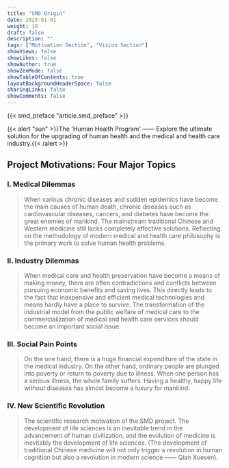 ```yaml
---
title: "SMD Origin"
date: 2025-01-01
weight: 10
draft: false
description: ""
tags: ["Motivation Section", "Vision Section"]
showViews: false
showLikes: false
showAuthor: true
showZenMode: false
showTableOfContents: true
layoutBackgroundHeaderSpace: false
sharingLinks: false
showComments: false
---
```



{{< smd_preface "article.smd_preface" >}}

{{< alert "sun" >}}The 'Human Health Program' —— Explore the ultimate solution for the upgrading of human health and the medical and health care industry.{{< /alert >}}

## Project Motivations: Four Major Topics

### I. Medical Dilemmas

> When various chronic diseases and sudden epidemics have become the main causes of human death, chronic diseases such as cardiovascular diseases, cancers, and diabetes have become the great enemies of mankind. The mainstream traditional Chinese and Western medicine still lacks completely effective solutions. Reflecting on the methodology of modern medical and health care philosophy is the primary work to solve human health problems.

### II. Industry Dilemmas
> When medical care and health preservation have become a means of making money, there are often contradictions and conflicts between pursuing economic benefits and saving lives. This directly leads to the fact that inexpensive and efficient medical technologies and means hardly have a place to survive. The transformation of the industrial model from the public welfare of medical care to the commercialization of medical and health care services should become an important social issue.

### III. Social Pain Points
> On the one hand, there is a huge financial expenditure of the state in the medical industry. On the other hand, ordinary people are plunged into poverty or return to poverty due to illness. When one person has a serious illness, the whole family suffers. Having a healthy, happy life without diseases has almost become a luxury for mankind.

### IV. New Scientific Revolution
> The scientific research motivation of the SMD project. The development of life sciences is an inevitable trend in the advancement of human civilization, and the evolution of medicine is inevitably the development of life sciences. (The development of traditional Chinese medicine <science> will not only trigger a revolution in human cognition but also a revolution in modern science —— Qian Xuesen).
